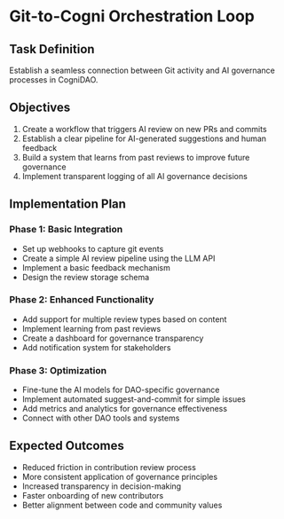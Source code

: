 # Git-to-Cogni Orchestration Loop

## Task Definition

Establish a seamless connection between Git activity and AI governance processes in CogniDAO.

## Objectives

1. Create a workflow that triggers AI review on new PRs and commits
2. Establish a clear pipeline for AI-generated suggestions and human feedback
3. Build a system that learns from past reviews to improve future governance
4. Implement transparent logging of all AI governance decisions

## Implementation Plan

### Phase 1: Basic Integration

- Set up webhooks to capture git events
- Create a simple AI review pipeline using the LLM API
- Implement a basic feedback mechanism
- Design the review storage schema

### Phase 2: Enhanced Functionality

- Add support for multiple review types based on content
- Implement learning from past reviews
- Create a dashboard for governance transparency
- Add notification system for stakeholders

### Phase 3: Optimization

- Fine-tune the AI models for DAO-specific governance
- Implement automated suggest-and-commit for simple issues
- Add metrics and analytics for governance effectiveness
- Connect with other DAO tools and systems

## Expected Outcomes

- Reduced friction in contribution review process
- More consistent application of governance principles
- Increased transparency in decision-making
- Faster onboarding of new contributors
- Better alignment between code and community values 